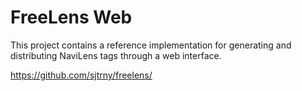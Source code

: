 # FreeLens Web

This project contains a reference implementation for generating and distributing NaviLens tags
through a web interface.

https://github.com/sjtrny/freelens/
